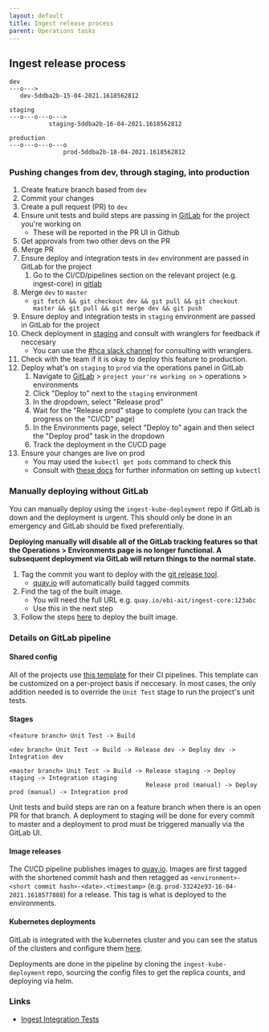 ```yaml
---
layout: default
title: Ingest release process
parent: Operations tasks
---
```


## Ingest release process 
```
dev
---o--->
   dev-5ddba2b-15-04-2021.1618562812

staging
---o---o---o--->
           staging-5ddba2b-16-04-2021.1618562812

production
---o---o---o---o
               prod-5ddba2b-18-04-2021.1618562812
```


### Pushing changes from dev, through staging, into production
1. Create feature branch based from `dev`
2. Commit your changes
3. Create a pull request (PR) to `dev`
4. Ensure unit tests and build steps are passing in [GitLab](https://gitlab.ebi.ac.uk/hca) for the project you're working on
    - These will be reported in the PR UI in Github
5. Get approvals from two other devs on the PR
6. Merge PR
7. Ensure deploy and integration tests in `dev` environment are passed in GitLab for the project
    1. Go to the CI/CD/pipelines section on the relevant project (e.g. ingest-core) in [gitlab](https://gitlab.ebi.ac.uk/hca)
9. Merge `dev` to `master`
    - `git fetch && git checkout dev && git pull && git checkout master && git pull && git merge dev && git push`
10. Ensure deploy and integration tests in `staging` environment are passed in GitLab for the project
11. Check deployment in [staging](https://staging.contribute.data.humancellatlas.org/) and consult with wranglers for feedback if neccesary
    - You can use the [#hca slack channel](https://join.slack.com/share/zt-pn5hl6a8-xWvSYSaW7i~qymWTLWmP_g) for consulting with wranglers.
12. Check with the team if it is okay to deploy this feature to production.
13. Deploy what's on `staging` to `prod` via the operations panel in GitLab
    1. Navigate to [GitLab](https://gitlab.ebi.ac.uk/) > `project your're working on` > operations > environments
    2. Click "Deploy to" next to the `staging` environment
    3. In the dropdown, select "Release prod"
    4. Wait for the "Release prod" stage to complete (you can track the progress on the "CI/CD" page)
    5. In the Environments page, select "Deploy to" again and then select the "Deploy prod" task in the dropdown
    6. Track the deployment in the CI/CD page
14. Ensure your changes are live on prod
    - You may used the `kubectl get pods` command to check this
    - Consult with [these docs](https://github.com/ebi-ait/ingest-kube-deployment) for further information on setting up `kubectl`

### Manually deploying without GitLab
You can manually deploy using the `ingest-kube-deployment` repo if GitLab is down and the deployment is urgent. This should only be done in an emergency and GitLab should be fixed preferentially.

**Deploying manually will disable all of the GitLab tracking features so that the Operations > Environments page is no longer functional. A subsequent deployment via GitLab will return things to the normal state.**

1. Tag the commit you want to deploy with the [git release tool](https://github.com/rdgoite/hca-developer-tools/blob/master/gitconfig).
    - [quay.io](quay.io) will automatically build tagged commits
2. Find the tag of the built image.
    - You will need the full URL e.g. `quay.io/ebi-ait/ingest-core:123abc`
    - Use this in the next step
3. Follow the steps [here](https://github.com/ebi-ait/ingest-kube-deployment#manually-deploy-one-kubernetes-dockerized-applications-to-an-environment-aws) to deploy the built image.

### Details on GitLab pipeline
#### Shared config
All of the projects use [this template](https://github.com/ebi-ait/gitlab-ci-templates/blob/master/build-release-deploy.yml) for their CI pipelines. This template can be customized on a per-project basis if neccesary. In most cases, the only addition needed is to override the `Unit Test` stage to run the project's unit tests.

#### Stages
```
<feature branch> Unit Test -> Build

<dev branch> Unit Test -> Build -> Release dev -> Deploy dev -> Integration dev

<master branch> Unit Test -> Build -> Release staging -> Deploy staging -> Integration staging
                                      Release prod (manual) -> Deploy prod (manual) -> Integration prod
```

Unit tests and build steps are ran on a feature branch when there is an open PR for that branch. A deployment to staging will be done for every commit to master and a deployment to prod must be triggered manually via the GitLab UI.

#### Image releases
The CI/CD pipeline publishes images to [quay.io](https://quay.io/repository/ebi-ait). Images are first tagged with the shortened commit hash and then retagged as `<environment>-<short commit hash>-<date>.<timestamp>` (e.g. `prod-33242e93-16-04-2021.1618577888`) for a release. This tag is what is deployed to the environments.

#### Kubernetes deployments
GitLab is integrated with the kubernetes cluster and you can see the status of the clusters and configure them [here](https://gitlab.ebi.ac.uk/hca/ingest-staging-manager/-/clusters).

Deployments are done in the pipeline by cloning the `ingest-kube-deployment` repo, sourcing the config files to get the replica counts, and deploying via helm.


### Links
- [Ingest Integration Tests](https://gitlab.ebi.ac.uk/hca/ingest-integration-tests)
